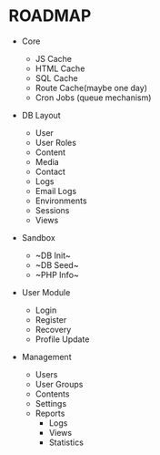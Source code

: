 # ROADMAP

- Core
	- JS Cache
	- HTML Cache
	- SQL Cache
	- Route Cache(maybe one day)
	- Cron Jobs (queue mechanism)

- DB Layout
	- User
	- User Roles
	- Content
	- Media
	- Contact
	- Logs
	- Email Logs
	- Environments
	- Sessions
	- Views

- Sandbox
	- ~DB Init~
	- ~DB Seed~
	- ~PHP Info~

- User Module
	- Login
	- Register
	- Recovery
	- Profile Update

- Management 

	- Users
	- User Groups
	- Contents
	- Settings
	- Reports
		- Logs
		- Views
		- Statistics